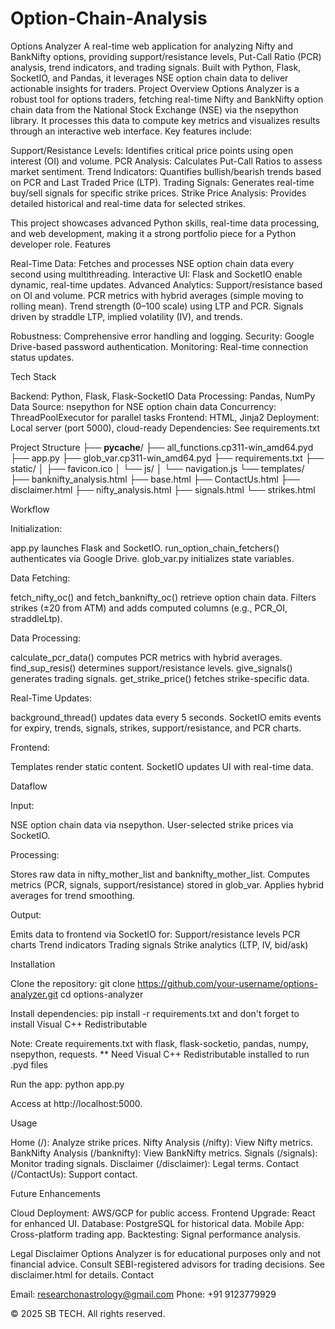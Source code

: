 # Option-Chain-Analysis
Options Analyzer
A real-time web application for analyzing Nifty and BankNifty options, providing support/resistance levels, Put-Call Ratio (PCR) analysis, trend indicators, and trading signals. Built with Python, Flask, SocketIO, and Pandas, it leverages NSE option chain data to deliver actionable insights for traders.
Project Overview
Options Analyzer is a robust tool for options traders, fetching real-time Nifty and BankNifty option chain data from the National Stock Exchange (NSE) via the nsepython library. It processes this data to compute key metrics and visualizes results through an interactive web interface. Key features include:

Support/Resistance Levels: Identifies critical price points using open interest (OI) and volume.
PCR Analysis: Calculates Put-Call Ratios to assess market sentiment.
Trend Indicators: Quantifies bullish/bearish trends based on PCR and Last Traded Price (LTP).
Trading Signals: Generates real-time buy/sell signals for specific strike prices.
Strike Price Analysis: Provides detailed historical and real-time data for selected strikes.

This project showcases advanced Python skills, real-time data processing, and web development, making it a strong portfolio piece for a Python developer role.
Features

Real-Time Data: Fetches and processes NSE option chain data every second using multithreading.
Interactive UI: Flask and SocketIO enable dynamic, real-time updates.
Advanced Analytics:
Support/resistance based on OI and volume.
PCR metrics with hybrid averages (simple moving to rolling mean).
Trend strength (0–100 scale) using LTP and PCR.
Signals driven by straddle LTP, implied volatility (IV), and trends.


Robustness: Comprehensive error handling and logging.
Security: Google Drive-based password authentication.
Monitoring: Real-time connection status updates.

Tech Stack

Backend: Python, Flask, Flask-SocketIO
Data Processing: Pandas, NumPy
Data Source: nsepython for NSE option chain data
Concurrency: ThreadPoolExecutor for parallel tasks
Frontend: HTML, Jinja2
Deployment: Local server (port 5000), cloud-ready
Dependencies: See requirements.txt

Project Structure
├── __pycache__/
├── all_functions.cp311-win_amd64.pyd
├── app.py
├── glob_var.cp311-win_amd64.pyd
├── requirements.txt
├── static/
│   ├── favicon.ico
│   └── js/
│       └── navigation.js
└── templates/
    ├── banknifty_analysis.html
    ├── base.html
    ├── ContactUs.html
    ├── disclaimer.html
    ├── nifty_analysis.html
    ├── signals.html
    └── strikes.html

Workflow

Initialization:

app.py launches Flask and SocketIO.
run_option_chain_fetchers() authenticates via Google Drive.
glob_var.py initializes state variables.


Data Fetching:

fetch_nifty_oc() and fetch_banknifty_oc() retrieve option chain data.
Filters strikes (±20 from ATM) and adds computed columns (e.g., PCR_OI, straddleLtp).


Data Processing:

calculate_pcr_data() computes PCR metrics with hybrid averages.
find_sup_resis() determines support/resistance levels.
give_signals() generates trading signals.
get_strike_price() fetches strike-specific data.


Real-Time Updates:

background_thread() updates data every 5 seconds.
SocketIO emits events for expiry, trends, signals, strikes, support/resistance, and PCR charts.


Frontend:

Templates render static content.
SocketIO updates UI with real-time data.



Dataflow

Input:

NSE option chain data via nsepython.
User-selected strike prices via SocketIO.


Processing:

Stores raw data in nifty_mother_list and banknifty_mother_list.
Computes metrics (PCR, signals, support/resistance) stored in glob_var.
Applies hybrid averages for trend smoothing.


Output:

Emits data to frontend via SocketIO for:
Support/resistance levels
PCR charts
Trend indicators
Trading signals
Strike analytics (LTP, IV, bid/ask)





Installation

Clone the repository:
git clone https://github.com/your-username/options-analyzer.git
cd options-analyzer


Install dependencies:
pip install -r requirements.txt and don't forget to install Visual C++ Redistributable

Note: Create requirements.txt with flask, flask-socketio, pandas, numpy, nsepython, requests.
** Need Visual C++ Redistributable installed to run .pyd files

Run the app:
python app.py


Access at http://localhost:5000.


Usage

Home (/): Analyze strike prices.
Nifty Analysis (/nifty): View Nifty metrics.
BankNifty Analysis (/banknifty): View BankNifty metrics.
Signals (/signals): Monitor trading signals.
Disclaimer (/disclaimer): Legal terms.
Contact (/ContactUs): Support contact.

Future Enhancements

Cloud Deployment: AWS/GCP for public access.
Frontend Upgrade: React for enhanced UI.
Database: PostgreSQL for historical data.
Mobile App: Cross-platform trading app.
Backtesting: Signal performance analysis.

Legal Disclaimer
Options Analyzer is for educational purposes only and not financial advice. Consult SEBI-registered advisors for trading decisions. See disclaimer.html for details.
Contact

Email: researchonastrology@gmail.com
Phone: +91 9123779929

© 2025 SB TECH. All rights reserved.
